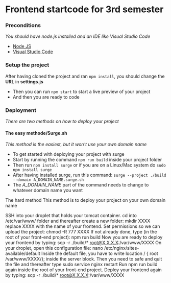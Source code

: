 # Frontend startcode for 3rd semester

### Preconditions
*You should have node.js installed and an IDE like Visual Studio Code*
- [Node JS](https://nodejs.org/en/)
- [Visual Studio Code](https://code.visualstudio.com/)

### Setup the project

After having cloned the project and ran `npm install`, you should change the **URL** in **settings.js**

- Then you can run `npm start` to start a live preview of your project
- And then you are ready to code

### Deployment
*There are two methods on how to deploy your project*

#### The easy methode/Surge.sh
*This method is the easiest, but it won't use your own domain name*

- To get started with deploying your project with surge
- Start by running the command `npm run build` inside your project folder
- Then run `npm install surge` or if you are on a Linux/Mac system do `sudo npm install surge`
- After having installed surge, run this command: `surge --project ./build --domain A_DOMAIN_NAME.surge.sh`
- The *A_DOMAIN_NAME* part of the command needs to change to whatever domain name you want

The hard method
This method is to deploy your project on your own domain name

SSH into your droplet that holds your tomcat container.
cd into /etc/var/www/ folder and thereafter create a new folder: mkdir XXXX
replace XXXX with the name of your frontend.
Set permissions so we can upload the project: chmod -R 777 XXXX
If not already done, type (in the root of your front-end project): npm run build
Now you are ready to deploy your frontend by typing: scp -r ./build/* root@X.X.X.X:/var/www/XXXX
On your droplet, open this configuration file: nano /etc/nginx/sites-available/default
Inside the default file, you have to write location / { root /var/www/XXXX/}; inside the server block.
Then you need to safe and quit the file and thereafter type sudo service nginx restart
Run npm run build again inside the root of your front-end project.
Deploy your frontend again by typing: scp -r ./build/* root@X.X.X.X:/var/www/XXXX
